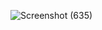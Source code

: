 
![Screenshot (635)](https://github.com/user-attachments/assets/5643c331-48cf-44ad-a6cd-0abbc5da529b)
